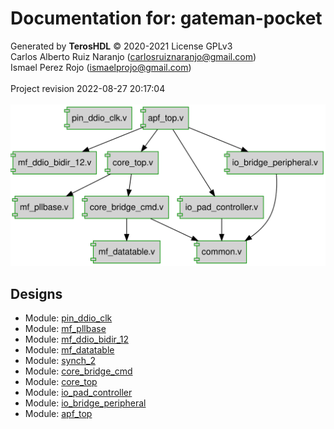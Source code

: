 # Documentation for: gateman-pocket

Generated by **TerosHDL** © 2020-2021 License GPLv3<br>Carlos Alberto Ruiz Naranjo (carlosruiznaranjo@gmail.com)<br>Ismael Perez Rojo (ismaelprojo@gmail.com)<br><br>Project revision 2022-08-27 20:17:04<br><br>
![system](./doc_internal/dependency_graph.svg "System")

## Designs

- Module: [pin_ddio_clk](./doc_internal/pin_ddio_clk.md)
- Module: [mf_pllbase](./doc_internal/mf_pllbase.md)
- Module: [mf_ddio_bidir_12](./doc_internal/mf_ddio_bidir_12.md)
- Module: [mf_datatable](./doc_internal/mf_datatable.md)
- Module: [synch_2](./doc_internal/common.md)
- Module: [core_bridge_cmd](./doc_internal/core_bridge_cmd.md)
- Module: [core_top](./doc_internal/core_top.md)
- Module: [io_pad_controller](./doc_internal/io_pad_controller.md)
- Module: [io_bridge_peripheral](./doc_internal/io_bridge_peripheral.md)
- Module: [apf_top](./doc_internal/apf_top.md)
